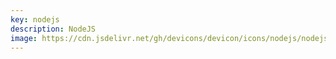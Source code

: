 ```yaml
---
key: nodejs
description: NodeJS
image: https://cdn.jsdelivr.net/gh/devicons/devicon/icons/nodejs/nodejs-original.svg
---
```

